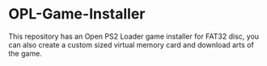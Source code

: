 # OPL-Game-Installer
This repository has an Open PS2 Loader game installer for FAT32 disc, you can also create a custom sized virtual memory card and download arts of the game.

